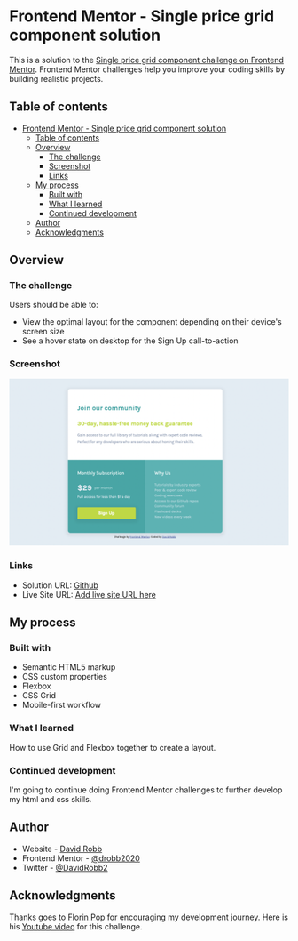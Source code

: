 # Frontend Mentor - Single price grid component solution

This is a solution to the [Single price grid component challenge on Frontend Mentor](https://www.frontendmentor.io/challenges/single-price-grid-component-5ce41129d0ff452fec5abbbc). Frontend Mentor challenges help you improve your coding skills by building realistic projects.

## Table of contents

- [Frontend Mentor - Single price grid component solution](#frontend-mentor---single-price-grid-component-solution)
  - [Table of contents](#table-of-contents)
  - [Overview](#overview)
    - [The challenge](#the-challenge)
    - [Screenshot](#screenshot)
    - [Links](#links)
  - [My process](#my-process)
    - [Built with](#built-with)
    - [What I learned](#what-i-learned)
    - [Continued development](#continued-development)
  - [Author](#author)
  - [Acknowledgments](#acknowledgments)

## Overview

### The challenge

Users should be able to:

- View the optimal layout for the component depending on their device's screen size
- See a hover state on desktop for the Sign Up call-to-action

### Screenshot

![Single Price Grid Component](./assets/screenshot.png)

### Links

- Solution URL: [Github](https://github.com/drobb2020/single-price-grid-component)
- Live Site URL: [Add live site URL here](https://your-live-site-url.com)

## My process

### Built with

- Semantic HTML5 markup
- CSS custom properties
- Flexbox
- CSS Grid
- Mobile-first workflow

### What I learned

How to use Grid and Flexbox together to create a layout.

### Continued development

I'm going to continue doing Frontend Mentor challenges to further develop my html and css skills.

## Author

- Website - [David Robb](https://davidrobb2021.tech)
- Frontend Mentor - [@drobb2020](https://www.frontendmentor.io/profile/drobb2020)
- Twitter - [@DavidRobb2](https://www.twitter.com/DavidRobb2)

## Acknowledgments

Thanks goes to [Florin Pop](https://www.youtube.com/c/FlorinPop) for encouraging my development journey. Here is his [Youtube video](https://www.youtube.com/watch?v=pbsvhVPFHX0&list=PL1z8BN7AiHCZQrzt6xua7e-g3q9Lo7ovc&index=1) for this challenge.
